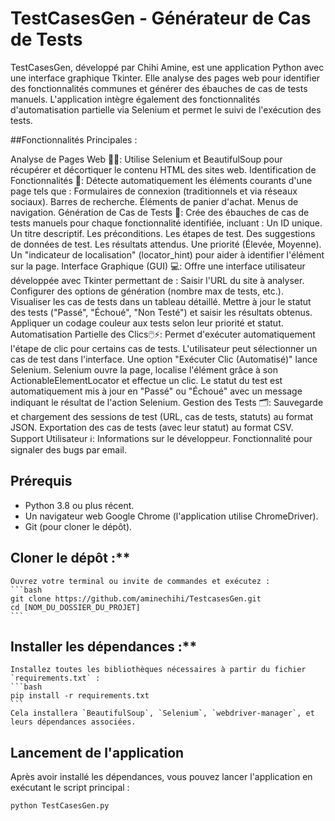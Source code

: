 # TestCasesGen - Générateur de Cas de Tests

TestCasesGen, développé par Chihi Amine, est une application Python avec une interface graphique Tkinter. Elle analyse des pages web pour identifier des fonctionnalités communes et générer des ébauches de cas de tests manuels. L'application intègre également des fonctionnalités d'automatisation partielle via Selenium et permet le suivi de l'exécution des tests.

##Fonctionnalités Principales : 

Analyse de Pages Web 🕵️‍♀️: Utilise Selenium et BeautifulSoup pour récupérer et décortiquer le contenu HTML des sites web.
Identification de Fonctionnalités 🔎: Détecte automatiquement les éléments courants d'une page tels que :
Formulaires de connexion (traditionnels et via réseaux sociaux).
Barres de recherche.
Éléments de panier d'achat.
Menus de navigation.
Génération de Cas de Tests 📝: Crée des ébauches de cas de tests manuels pour chaque fonctionnalité identifiée, incluant :
Un ID unique.
Un titre descriptif.
Les préconditions.
Les étapes de test.
Des suggestions de données de test.
Les résultats attendus.
Une priorité (Élevée, Moyenne).
Un "indicateur de localisation" (locator_hint) pour aider à identifier l'élément sur la page.
Interface Graphique (GUI) 💻: Offre une interface utilisateur développée avec Tkinter permettant de :
Saisir l'URL du site à analyser.
Configurer des options de génération (nombre max de tests, etc.).
Visualiser les cas de tests dans un tableau détaillé.
Mettre à jour le statut des tests ("Passé", "Échoué", "Non Testé") et saisir les résultats obtenus.
Appliquer un codage couleur aux tests selon leur priorité et statut.
Automatisation Partielle des Clics🖱️⚡: Permet d'exécuter automatiquement l'étape de clic pour certains cas de tests.
L'utilisateur peut sélectionner un cas de test dans l'interface.
Une option "Exécuter Clic (Automatisé)" lance Selenium.
Selenium ouvre la page, localise l'élément grâce à son ActionableElementLocator et effectue un clic.
Le statut du test est automatiquement mis à jour en "Passé" ou "Échoué" avec un message indiquant le résultat de l'action Selenium.
Gestion des Tests 🗂️:
Sauvegarde et chargement des sessions de test (URL, cas de tests, statuts) au format JSON.
Exportation des cas de tests (avec leur statut) au format CSV.
Support Utilisateur ℹ️:
Informations sur le développeur.
Fonctionnalité pour signaler des bugs par email.

## Prérequis

* Python 3.8 ou plus récent.
* Un navigateur web Google Chrome (l'application utilise ChromeDriver).
* Git (pour cloner le dépôt).

## Cloner le dépôt :**
    Ouvrez votre terminal ou invite de commandes et exécutez :
    ```bash
    git clone https://github.com/aminechihi/TestcasesGen.git
    cd [NOM_DU_DOSSIER_DU_PROJET]
    ```
## Installer les dépendances :**
    Installez toutes les bibliothèques nécessaires à partir du fichier `requirements.txt` :
    ```bash
    pip install -r requirements.txt
    ```
    Cela installera `BeautifulSoup`, `Selenium`, `webdriver-manager`, et leurs dépendances associées.

## Lancement de l'application

Après avoir installé les dépendances, vous pouvez lancer l'application en exécutant le script principal :

```bash
python TestCasesGen.py
